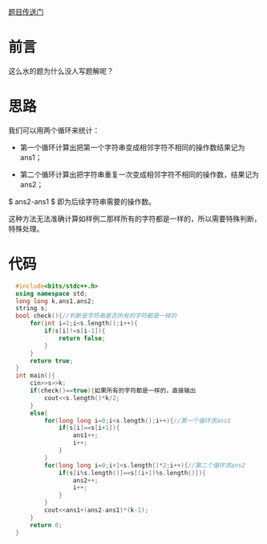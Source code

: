 [题目传送门](https://www.luogu.com.cn/problem/AT5615)

# 前言

这么水的题为什么没人写题解呢？

# 思路

我们可以用两个循环来统计：

* 第一个循环计算出把第一个字符串变成相邻字符不相同的操作数结果记为 ans1；

* 第二个循环计算出把字符串重复一次变成相邻字符不相同的操作数，结果记为   ans2；

$ ans2-ans1 $ 即为后续字符串需要的操作数。

这种方法无法准确计算如样例二那样所有的字符都是一样的，所以需要特殊判断，特殊处理。

# 代码

```cpp
  #include<bits/stdc++.h>
  using namespace std;
  long long k,ans1,ans2;
  string s;
  bool check(){//判断是字符串是否所有的字符都是一样的
      for(int i=1;i<s.length();i++){
          if(s[i]!=s[i-1]){
              return false;
          }
      }
      return true;
  }
  int main(){
      cin>>s>>k;
      if(check()==true){如果所有的字符都是一样的，直接输出
          cout<<s.length()*k/2;
      }
      else{
          for(long long i=0;i<s.length();i++){//第一个循环求ans1
              if(s[i]==s[i+1]){
                  ans1++;
                  i++;
              }
          }
          for(long long i=0;i+1<s.length()*2;i++){//第二个循环求ans2
              if(s[i%s.length()]==s[(i+1)%s.length()]){
                  ans2++;
                  i++;
              }
          }
          cout<<ans1+(ans2-ans1)*(k-1);
      }
      return 0;
  }
```
